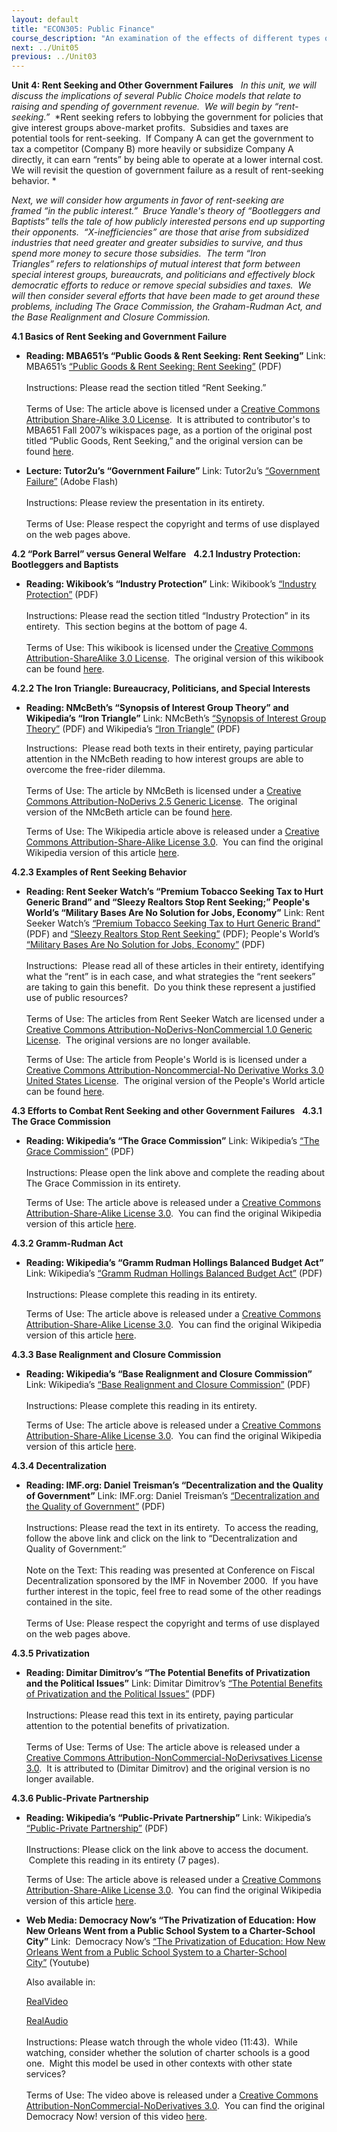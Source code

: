 ```yaml
---
layout: default
title: "ECON305: Public Finance"
course_description: "An examination of the effects of different types of tax and subsidy policies, and of government failure. Analyzes the effects of economic incentives on voters, government officials, economy and markets, macro-economic considerations in public finance and the trends in the US economy."
next: ../Unit05
previous: ../Unit03
---
```

**Unit 4: Rent Seeking and Other Government Failures** <span
id="4"></span> 
*In this unit, we will discuss the implications of several Public Choice
models that relate to raising and spending of government revenue.  We
will begin by “rent-seeking.”*  *Rent seeking refers to lobbying the
government for policies that give interest groups above-market profits. 
Subsidies and taxes are potential tools for rent-seeking.  If Company A
can get the government to tax a competitor (Company B) more heavily or
subsidize Company A directly, it can earn “rents” by being able to
operate at a lower internal cost.  We will revisit the question of
government failure as a result of rent-seeking behavior. *  
  
 *Next, we will consider how arguments in favor of rent-seeking are
framed “in the public interest.”  Bruce Yandle's theory of “Bootleggers
and Baptists” tells the tale of how publicly interested persons end up
supporting their opponents.  “X-inefficiencies” are those that arise
from subsidized industries that need greater and greater subsidies to
survive, and thus spend more money to secure those subsidies.  The
term “Iron Triangles” refers to relationships of mutual interest that
form between special interest groups, bureaucrats, and politicians and
effectively block democratic efforts to reduce or remove special
subsidies and taxes.  We will then consider several efforts that have
been made to get around these problems, including The Grace Commission,
the Graham-Rudman Act, and the Base Realignment and Closure Commission.*

**4.1 Basics of Rent Seeking and Government Failure** <span
id="4.1"></span> 
-   **Reading: MBA651’s “Public Goods & Rent Seeking: Rent Seeking”**
    Link: MBA651’s [“Public Goods & Rent Seeking: Rent
    Seeking”](https://resources.saylor.org/archived/wp-content/uploads/2012/06/Public-Goods-Rent-Seeking.pdf)
    (PDF)  
        
     Instructions: Please read the section titled “Rent Seeking.”  
        
     Terms of Use: The article above is licensed under a [Creative
    Commons Attribution Share-Alike 3.0
    License](http://www.creativecommons.org/licenses/by-sa/3.0).  It is
    attributed to contributor's to MBA651 Fall 2007’s wikispaces page,
    as a portion of the original post titled “Public Goods, Rent
    Seeking,” and the original version can be found
    [here](http://mba651fall2007.wikispaces.com/%28B%29+Public+goods,+rent+seeking+).

-   **Lecture: Tutor2u’s “Government Failure”**
    Link: Tutor2u’s [“Government
    Failure”](http://www.tutor2u.net/economics/presentations/aseconomics/marketfailure/GovernmentFailure/default.html) (Adobe
    Flash)  
        
     Instructions: Please review the presentation in its entirety.  
        
     Terms of Use: Please respect the copyright and terms of use
    displayed on the web pages above.

**4.2 “Pork Barrel” versus General Welfare** <span id="4.2"></span> 
**4.2.1 Industry Protection: Bootleggers and Baptists** <span
id="4.2.1"></span> 
-   **Reading: Wikibook’s “Industry Protection”**
    Link: Wikibook’s [“Industry
    Protection”](https://resources.saylor.org/archived/wp-content/uploads/2012/06/Transportation-Economics.pdf)
    (PDF)  
        
     Instructions: Please read the section titled “Industry
    Protection” in its entirety.  This section begins at the bottom of
    page 4.  
        
     Terms of Use: This wikibook is licensed under the [Creative Commons
    Attribution-ShareAlike 3.0
    License](http://en.wikibooks.org/wiki/Wikibooks:Creative_Commons_Attribution-ShareAlike_3.0_Unported_License). 
    The original version of this wikibook can be found
    [here](http://en.wikibooks.org/wiki/Transportation_Economics/Regulation#Industry_Protection).

**4.2.2 The Iron Triangle: Bureaucracy, Politicians, and Special
Interests** <span id="4.2.2"></span> 
-   **Reading: NMcBeth’s “Synopsis of Interest Group Theory” and
    Wikipedia’s “Iron Triangle”**
    Link: NMcBeth’s [“Synopsis of Interest Group
    Theory”](https://resources.saylor.org/archived/wp-content/uploads/2012/06/Synopsis-of-Interest-Group.pdf)
    (PDF) and Wikipedia’s [“Iron
    Triangle”](https://resources.saylor.org/archived/wp-content/uploads/2012/06/IronTriangle.pdf) (PDF)  
      
     Instructions:  Please read both texts in their entirety, paying
    particular attention in the NMcBeth reading to how interest groups
    are able to overcome the free-rider dilemma.  
        
     Terms of Use: The article by NMcBeth is licensed under a [Creative
    Commons Attribution-NoDerivs 2.5 Generic
    License](http://creativecommons.org/licenses/by-nd/2.5/).  The
    original version of the NMcBeth article can be found
    [here](http://metaphoric.squarespace.com/metaphoric/2006/10/25/synopsis-of-interest-group-thoery.html).  
      
     Terms of Use: The Wikipedia article above is released under a
    [Creative Commons Attribution-Share-Alike License
    3.0](http://creativecommons.org/licenses/by-sa/3.0/).  You can find
    the original Wikipedia version of this
    article [here](http://en.wikipedia.org/wiki/Iron_triangle_%28US_politics%29).

**4.2.3 Examples of Rent Seeking Behavior** <span id="4.2.3"></span> 
-   **Reading: Rent Seeker Watch’s “Premium Tobacco Seeking Tax to Hurt
    Generic Brand” and “Sleezy Realtors Stop Rent Seeking;” People's
    World’s “Military Bases Are No Solution for Jobs, Economy”**
    Link: Rent Seeker Watch’s [“Premium Tobacco Seeking Tax to Hurt
    Generic
    Brand”](https://resources.saylor.org/archived/wp-content/uploads/2012/06/Premium-Tobacco-Seeking-Tax.pdf)
    (PDF) and [“Sleezy Realtors Stop Rent
    Seeking”](https://resources.saylor.org/archived/wp-content/uploads/2012/06/Sleezy-Realtors.pdf) (PDF);
    People's World’s [“Military Bases Are No Solution for Jobs,
    Economy”](https://resources.saylor.org/archived/wp-content/uploads/2012/06/Military-bases-are-no-solution-for-jobs.pdf)
    (PDF)  
        
     Instructions:  Please read all of these articles in their entirety,
    identifying what the “rent” is in each case, and what strategies the
    “rent seekers” are taking to gain this benefit.  Do you think these
    represent a justified use of public resources?  
        
     Terms of Use: The articles from Rent Seeker Watch are licensed
    under a [Creative Commons Attribution-NoDerivs-NonCommercial 1.0
    Generic
    License](http://creativecommons.org/licenses/by-nd-nc/1.0/).  The
    original versions are no longer available.   
      
     Terms of Use: The article from People's World is is licensed under
    a [Creative Commons Attribution-Noncommercial-No Derivative Works
    3.0 United States
    License](http://creativecommons.org/licenses/by-nc-nd/3.0/us/).  The
    original version of the People's World article can be found
    [here](http://www.peoplesworld.org/military-bases-are-no-solution-for-jobs-economy/).

**4.3 Efforts to Combat Rent Seeking and other Government Failures**
<span id="4.3"></span> 
**4.3.1 The Grace Commission** <span id="4.3.1"></span> 
-   **Reading: Wikipedia’s “The Grace Commission”**
    Link: Wikipedia’s [“The Grace
    Commission”](https://resources.saylor.org/archived/wp-content/uploads/2012/06/GraceCommission.pdf) (PDF)  
        
     Instructions: Please open the link above and complete the reading
    about The Grace Commission in its entirety.  
      
     Terms of Use: The article above is released under a [Creative
    Commons Attribution-Share-Alike License
    3.0](http://creativecommons.org/licenses/by-sa/3.0/).  You can find
    the original Wikipedia version of this article
    [here](http://en.wikipedia.org/wiki/The_Grace_Commission).

**4.3.2 Gramm-Rudman Act** <span id="4.3.2"></span> 
-   **Reading: Wikipedia’s “Gramm Rudman Hollings Balanced Budget Act”**
    Link: Wikipedia’s [“Gramm Rudman Hollings Balanced Budget
    Act”](https://resources.saylor.org/archived/wp-content/uploads/2012/06/GrammRudman.pdf) (PDF)  
        
     Instructions: Please complete this reading in its entirety.  
      
     Terms of Use: The article above is released under a [Creative
    Commons Attribution-Share-Alike License
    3.0](http://creativecommons.org/licenses/by-sa/3.0/).  You can find
    the original Wikipedia version of this article
    [here](http://en.wikipedia.org/wiki/Gramm%E2%80%93Rudman%E2%80%93Hollings_Balanced_Budget_Act).

**4.3.3 Base Realignment and Closure Commission** <span
id="4.3.3"></span> 
-   **Reading: Wikipedia’s “Base Realignment and Closure Commission”**
    Link: Wikipedia’s [“Base Realignment and Closure
    Commission”](https://resources.saylor.org/archived/wp-content/uploads/2012/06/BaseRealignment.pdf) (PDF)  
        
     Instructions: Please complete this reading in its entirety.  
      
     Terms of Use: The article above is released under a [Creative
    Commons Attribution-Share-Alike License
    3.0](http://creativecommons.org/licenses/by-sa/3.0/).  You can find
    the original Wikipedia version of this article
    [here](http://en.wikipedia.org/wiki/Base_Realignment_and_Closure).

**4.3.4 Decentralization** <span id="4.3.4"></span> 
-   **Reading: IMF.org: Daniel Treisman’s “Decentralization and the
    Quality of Government”**
    Link: IMF.org: Daniel Treisman’s [“Decentralization and the Quality
    of
    Government”](http://www.imf.org/external/pubs/ft/seminar/2000/fiscal/treisman.pdf)
    (PDF)  
        
     Instructions: Please read the text in its entirety.  To access the
    reading, follow the above link and click on the link to
    “Decentralization and Quality of Government:”   
        
     Note on the Text: This reading was presented at Conference on
    Fiscal Decentralization sponsored by the IMF in November 2000.  If
    you have further interest in the topic, feel free to read some of
    the other readings contained in the site.  
        
     Terms of Use: Please respect the copyright and terms of use
    displayed on the web pages above.

**4.3.5 Privatization** <span id="4.3.5"></span> 
-   **Reading: Dimitar Dimitrov’s “The Potential Benefits of
    Privatization and the Political Issues”**
    Link: Dimitar Dimitrov’s [“The Potential Benefits of Privatization
    and the Political
    Issues”](https://resources.saylor.org/archived/wp-content/uploads/2012/06/The-potential-benefits-of-Privatization.pdf)
    (PDF)  
        
     Instructions: Please read this text in its entirety, paying
    particular attention to the potential benefits of privatization.  
        
     Terms of Use: Terms of Use: The article above is released under a
    [Creative Commons Attribution-NonCommercial-NoDerivsatives License
    3.0](http://creativecommons.org/licenses/by-nc-nd/3.0/).  It is
    attributed to (Dimitar Dimitrov) and the original version is no
    longer available.

**4.3.6 Public-Private Partnership** <span id="4.3.6"></span> 
-   **Reading: Wikipedia’s “Public-Private Partnership”**
    Link: Wikipedia’s [“Public-Private
    Partnership”](https://resources.saylor.org/archived/wp-content/uploads/2012/06/PublicPrivate.pdf) (PDF)  
        
     IInstructions: Please click on the link above to access the
    document.  Complete this reading in its entirety (7 pages).  
      
     Terms of Use: The article above is released under a [Creative
    Commons Attribution-Share-Alike License
    3.0](http://creativecommons.org/licenses/by-sa/3.0/).  You can find
    the original Wikipedia version of this article
    [here](http://en.wikipedia.org/wiki/Public%E2%80%93private_partnership).

-   **Web Media: Democracy Now’s “The Privatization of Education: How
    New Orleans Went from a Public School System to a Charter-School
    City”**
    Link:  Democracy Now’s [“The Privatization of Education: How New
    Orleans Went from a Public School System to a Charter-School
    City”](http://www.youtube.com/watch?v=3WbfgnimCsY) (Youtube)  
      
     Also available in:  

    [RealVideo](http://play.rbn.com/?url=demnow/demnow/demand/2007/aug/video/dnB20070830a.rm&proto=rtsp)  

    [RealAudio](http://play.rbn.com/?url=demnow/demnow/demand/2007/aug/audio/dn20070830.ra&proto=rtsp)  
         
     Instructions: Please watch through the whole video (11:43).  While
    watching, consider whether the solution of charter schools is a good
    one.  Might this model be used in other contexts with other state
    services?  
        
     Terms of Use: The video above is released under a [Creative Commons
    Attribution-NonCommercial-NoDerivatives
    3.0](http://creativecommons.org/licenses/by-nc-nd/3.0/).  You can
    find the original Democracy Now! version of this
    video [here](http://www.democracynow.org/about/contact?to=9#sendmessage).


